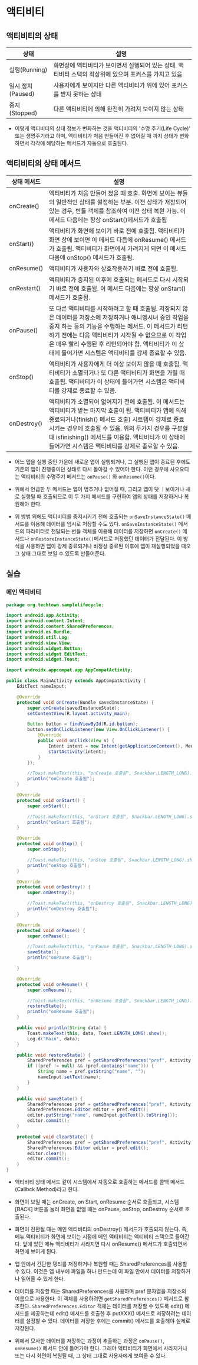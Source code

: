 # 액티비티 

## 액티비티의 상태

| 상태 | 설명 |
| ---- | ---- |
| 실행(Running) | 화면상에 액티비티가 보이면서 실행되어 있는 상태. 액티비티 스택의 최상위에 있으며 포커스를 가지고 있음. |
| 일시 정지(Paused) | 사용자에게 보이지만 다른 액티비티가 위에 있어 포커스를 받지 못하는 상태 |
| 중지(Stopped) | 다른 액티비티에 의해 완전히 가려져 보이지 않는 상태 | 

* 이렇게 액티비티의 상태 정보가 변화하는 것을 액티비티의 '수명 주기(Life Cycle)' 또는 생명주기라고 하며, 액티비티가 처음 만들어진 후 없어질 때 까지 상태가 변화하면서 각각에 해당하는 메서드가 자동으로 호출된다.

## 액티비티의 상태 메서드

| 상태 메서드 | 설명 |
| ---- | ---- |
| onCreate() | 액티비티가 처음 만들어 졌을 때 호출. 화면에 보이는 뷰들의 일반적인 상태를 설정하는 부분. 이전 상태가 저장되어 있는 경우, 번들 객체를 참조하여 이전 상태 복원 가능. 이 메서드 다음에는 항상 onStart()메서드가 호출됨 |
| onStart() | 액티비티가 화면에 보이기 바로 전에 호출됨. 액티비티가 화면 상에 보이면 이 메서드 다음에 onResume() 메서드가 호출됨. 액티비티가 화면에서 가려지게 되면 이 메서드 다음에 onStop() 메서드가 호출됨. |
| onResume() | 액티비티가 사용자와 상호작용하기 바로 전에 호출됨. |
| onRestart() | 액티비티가 중지된 이후에 호출되는 메서드로 다시 시작되기 바로 전에 호출됨. 이 메서드 다음에는 항상 onStart() 메서드가 호출됨. |
| onPause() | 또 다른 액티비티를 시작하려고 할 때 호출됨. 저장되지 않은 데이터를 저장소에 저장하거나 애니멩시녀 중인 작업을 중지 하는 등의 기능을 수행하는 메서드. 이 메서드가 리턴하기 전에는 다음 액티비티가 시작될 수 없으므로 이 작업은 매우 빨리 수행된 후 리턴되어야 함. 액티비티가 이 상태에 들어가면 시스템은 액티비티를 강제 종료할 수 있음. |
| onStop() | 액티비티가 사용자에게 더 이상 보이지 않을 때 호출됨. 액티비티가 소멸되거나 또 다른 액티비티가 화면을 가릴 때 호출됨. 액티비티가 이 상태에 들어가면 시스템은 액티비티를 강제로 종료할 수 있음. |
| onDestroy() | 액티비티가 소멸되어 없어지기 전에 호출됨. 이 메서드는 액티비티가 받는 마지막 호출이 됨. 액티비티가 앱에 의해 종료되거나(finish() 메서드 호출) 시트템이 강제로 종료시키는 경우에 호출될 수 있음. 위의 두가지 경우를 구분할 때 isfinishing() 메서드를 이용함. 액티비티가 이 상태에 들어가면 시스템은 액티비티를 강제로 종료할 수 있음. |

* 어느 앱을 실행 중인 가운데 새로운 앱이 실행되거나, 그 실행된 앱이 종료된 후에도 기존의 앱이 진행중이던 상태로 다시 돌아갈 수 있어야 한다. 이런 경우에 사오요디는 액티비티의 수명주기 메서드는 ```onPause()``` 와 ```onResume()```이다.

* 위에서 언급한 두 메서드는 앱이 멈추거나 없어질 때, 그리고 앱이 닷 ㅣ보이거나 새로 실행될 때 호출되므로 이 두 가지 메서드를 구현하여 앱의 상태를 저장하거나 복원해야 한다.

* 위 방법 외에도 액티비티를 중지시키기 전에 호출되는 ```onSaveInstanceState()``` 메서드를 이용해 데이터를 임시로 저장할 수도 있다. ```onSaveInstanceState()``` 메서드의 파라미터로 전달되는 번들 객체를 이용해 데이터를 저장하면 ```onCreate()``` 메서드나 ```onRestoreInstanceState()```메서드로 저장했던 데이터가 전달된다. 이 방식을 사용하면 앱이 강제 종료되거나 비정상 종료된 이후에 앱이 재실행되었을 때오 그 상태 그대로 보일 수 있도록 만들어준다.

## 실습

### 메인 액티비티

```java
package org.techtown.samplelifecycle;

import android.app.Activity;
import android.content.Intent;
import android.content.SharedPreferences;
import android.os.Bundle;
import android.util.Log;
import android.view.View;
import android.widget.Button;
import android.widget.EditText;
import android.widget.Toast;

import androidx.appcompat.app.AppCompatActivity;

public class MainActivity extends AppCompatActivity {
    EditText nameInput;

    @Override
    protected void onCreate(Bundle savedInstanceState) {
        super.onCreate(savedInstanceState);
        setContentView(R.layout.activity_main);

        Button button = findViewById(R.id.button);
        button.setOnClickListener(new View.OnClickListener() {
            @Override
            public void onClick(View v) {
                Intent intent = new Intent(getApplicationContext(), MenuActivity.class);
                startActivity(intent);
            }
        });

        //Toast.makeText(this, "onCreate 호출됨", Snackbar.LENGTH_LONG).show();
        println("onCreate 호출됨");
    }

    @Override
    protected void onStart() {
        super.onStart();

        //Toast.makeText(this, "onStart 호출됨", Snackbar.LENGTH_LONG).show();
        println("onStart 호출됨");
    }

    @Override
    protected void onStop() {
        super.onStop();

        //Toast.makeText(this, "onStop 호출됨", Snackbar.LENGTH_LONG).show();
        println("onStop 호출됨");
    }

    @Override
    protected void onDestroy() {
        super.onDestroy();

        //Toast.makeText(this, "onDestroy 호출됨", Snackbar.LENGTH_LONG).show();
        println("onDestroy 호출됨");
    }

    @Override
    protected void onPause() {
        super.onPause();

        //Toast.makeText(this, "onPause 호출됨", Snackbar.LENGTH_LONG).show();
        saveState();
        println("onPause 호출됨");

    }

    @Override
    protected void onResume() {
        super.onResume();

        //Toast.makeText(this, "onResume 호출됨", Snackbar.LENGTH_LONG).show();
        restoreState();
        println("onResume 호출됨");
    }

    public void println(String data) {
        Toast.makeText(this, data, Toast.LENGTH_LONG).show();
        Log.d("Main", data);
    }

    public void restoreState() {
        SharedPreferences pref = getSharedPreferences("pref", Activity.MODE_PRIVATE);
        if ((pref != null) && (pref.contains("name"))) {
            String name = pref.getString("name", "");
            nameInput.setText(name);
        }
    }

    public void saveState() {
        SharedPreferences pref = getSharedPreferences("pref", Activity.MODE_PRIVATE);
        SharedPreferences.Editor editor = pref.edit();
        editor.putString("name", nameInput.getText().toString());
        editor.commit();
    }

    protected void clearState() {
        SharedPreferences pref = getSharedPreferences("pref", Activity.MODE_PRIVATE);
        SharedPreferences.Editor editor = pref.edit();
        editor.clear();
        editor.commit();
    }
}
```

* 액티비티 상태 메서드 같이 시스템에서 자동으로 호출하는 메서드를 콜백 메서드(Callbck Method)라고 한다.

* 화면이 보일 때는 onCreate, on Start, onResume 순서로 호출되고, 시스템 [BACK] 버튼을 눌러 화면을 없앨 때는 onPause, onStop, onDestroy 순서로 호출된다. 

* 화면이 전환될 때는 메인 액티비티의 onDestroy() 메서드가 호출되지 않는다. 즉, 메뉴 액티비티가 화면에 보이는 시점에 메인 액티비티는 액티비티 스택으로 들어간다. 앞에 있던 메뉴 액티비티가 사라지면 다시 onResume() 메서드가 호출되면서 화면에 보이게 된다. 

* 앱 안에서 간단한 뎅티를 저장하거나 복원할 때는 SharedPreferences를 사용할 수 있다. 이것은 앱 내부에 파일을 하나 만드는데 이 파일 안에서 데이터를 저장하거나 읽어올 수 있게 한다.

* 데이터를 저장할 때는 SharedPreferences를 사용하며 pref 문자열을 저장소의 이름으로 사용한다. 이 객체를 사용하려면 ```getSharedPreferences()``` 메서드로 참조한다. ```SharedPreferences.Editor``` 객체는 데이터를 저장할 수 있도록 edit() 메서드를 제공하는데 edit() 메서드를 호출한 후 putXXX() 메서드로 저장하려는 데이터를 설정할 수 있다. 데이터를 저장한 후에는 commit() 메서드를 호출해야 실제로 저장된다.

* 위에서 묘사한 데이터를 저장하는 과정이 추출하는 과정은 ```onPause()```, ```onResume()``` 메서드 안에 들어가야 한다. 그래야 액티비티가 화면에서 사라지거나 또는 다시 화면이 복원될 때, 그 상태 그대로 사용자에게 보여줄 수 있다.
